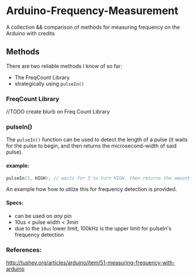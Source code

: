 Arduino-Frequency-Measurement
=============================

A collection &amp;&amp; comparison of methods for measuring frequency on the Arduino with credits


## Methods

There are two reliable methods I know of so far:

* The FreqCount Library
* strategically using `pulseIn()`

### FreqCount Library

//TODO create blurb on Freq Count Library

### pulseIn()

The `pulseIn()` function can be used to detect the length of a pulse (it waits for the pulse to begin, and then returns the microsecond-width of said pulse).

#### example:

```ino
pulseIn(3, HIGH); // waits for 3 to turn HIGH, then returns the amount of us until it turns LOW again
```

An example how how to utilze this for frequency detection is provided.

#### Specs:

- can be used on _any_ pin
- 10us < pulse width < 3min
- due to the `10us` lower limit, 100kHz is the upper limit for pulseIn's frequency detection


### References:

http://tushev.org/articles/arduino/item/51-measuring-frequency-with-arduino
